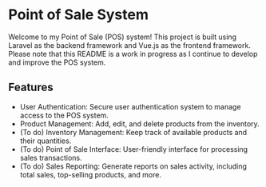 # Point of Sale System
Welcome to my Point of Sale (POS) system! This project is built using Laravel as the backend framework and Vue.js as the frontend framework. Please note that this README is a work in progress as I continue to develop and improve the POS system.

## Features
+ User Authentication: Secure user authentication system to manage access to the POS system.
+ Product Management: Add, edit, and delete products from the inventory.
+ (To do) Inventory Management: Keep track of available products and their quantities.
+ (To do) Point of Sale Interface: User-friendly interface for processing sales transactions.
+ (To do) Sales Reporting: Generate reports on sales activity, including total sales, top-selling products, and more.
